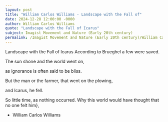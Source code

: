 ```yaml
---
layout: post
title: "William Carlos Williams - Landscape with the Fall of"
date: 2024-12-28 12:00:00 -0000
author: William Carlos Williams
quote: "Landscape with the Fall of Icarus"
subject: Imagist Movement and Nature (Early 20th century)
permalink: /Imagist Movement and Nature (Early 20th century)/William Carlos Williams/William Carlos Williams - Landscape with the Fall of
---
```


Landscape with the Fall of Icarus
According to Brueghel
a few were saved.

The sun shone
and the world went on,

as ignorance is often
said to be bliss.

But the man or the farmer,
that went on the plowing,

and Icarus, he fell.

So little time,
as nothing occurred.
Why this world would have thought
that no one felt him},

- William Carlos Williams
